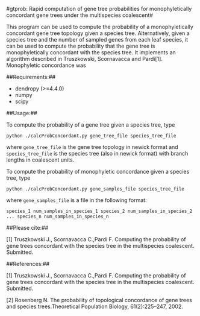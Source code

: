 #gtprob: Rapid computation of gene tree probabilities for monophyletically concordant gene trees under the multispecies coalescent#

This program can be used to compute the probability of a monophyletically concordant gene tree topology given a species tree. Alternatively, given a species tree and the number of sampled genes from each leaf species, it can be used to compute the probability that the gene tree is monophyletically concordant with the species tree. It implements an algorithm described in Truszkowski, Scornavacca and Pardi[1]. Monophyletic concordance was

##Requirements:##

- dendropy (>=4.4.0)
- numpy
- scipy

##Usage:##

To compute the probability of a gene tree given a species tree, type

`python ./calcProbConcordant.py gene_tree_file species_tree_file`

where `gene_tree_file` is the gene tree topology in newick format and `species_tree_file` is the species tree (also in newick format) with branch lengths in coalescent units. 

To compute the probability of monophyletic concordance given a species tree, type

`python ./calcProbConcordant.py gene_samples_file species_tree_file`

where `gene_samples_file` is a file in the following format:

`species_1 num_samples_in_species_1
species_2 num_samples_in_species_2
...
species_n num_samples_in_species_n`

##Please cite:##

[1] Truszkowski J., Scornavacca C.,Pardi F. Computing the probability of gene trees concordant with the species tree in the multispecies coalescent. Submitted.

##References:##

[1] Truszkowski J., Scornavacca C.,Pardi F. Computing the probability of gene trees concordant with the species tree in the multispecies coalescent. Submitted.

[2] Rosenberg N. The probability of topological concordance of gene trees and species trees.Theoretical Population Biology, 61(2):225–247, 2002.


